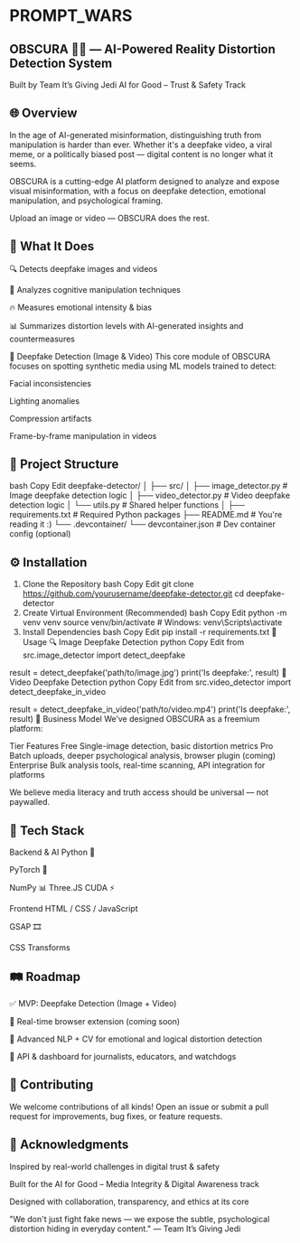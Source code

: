 # PROMPT_WARS
## OBSCURA 🕵️‍♀️ — AI-Powered Reality Distortion Detection System
Built by Team It’s Giving Jedi
AI for Good – Trust & Safety Track

## 🌐 Overview
In the age of AI-generated misinformation, distinguishing truth from manipulation is harder than ever. Whether it's a deepfake video, a viral meme, or a politically biased post — digital content is no longer what it seems.

OBSCURA is a cutting-edge AI platform designed to analyze and expose visual misinformation, with a focus on deepfake detection, emotional manipulation, and psychological framing.

Upload an image or video — OBSCURA does the rest.

## 🎯 What It Does
🔍 Detects deepfake images and videos

🧠 Analyzes cognitive manipulation techniques

🔥 Measures emotional intensity & bias

📊 Summarizes distortion levels with AI-generated insights and countermeasures

🧪 Deepfake Detection (Image & Video)
This core module of OBSCURA focuses on spotting synthetic media using ML models trained to detect:

Facial inconsistencies

Lighting anomalies

Compression artifacts

Frame-by-frame manipulation in videos

## 📁 Project Structure
bash
Copy
Edit
deepfake-detector/
│
├── src/
│   ├── image_detector.py      # Image deepfake detection logic
│   ├── video_detector.py      # Video deepfake detection logic
│   └── utils.py               # Shared helper functions
│
├── requirements.txt           # Required Python packages
├── README.md                  # You're reading it :)
└── .devcontainer/
    └── devcontainer.json      # Dev container config (optional)
## ⚙️ Installation
1. Clone the Repository
bash
Copy
Edit
git clone https://github.com/yourusername/deepfake-detector.git
cd deepfake-detector
2. Create Virtual Environment (Recommended)
bash
Copy
Edit
python -m venv venv
source venv/bin/activate  # Windows: venv\Scripts\activate
3. Install Dependencies
bash
Copy
Edit
pip install -r requirements.txt
🧪 Usage
🔍 Image Deepfake Detection
python
Copy
Edit
from src.image_detector import detect_deepfake

result = detect_deepfake('path/to/image.jpg')
print('Is deepfake:', result)
🎥 Video Deepfake Detection
python
Copy
Edit
from src.video_detector import detect_deepfake_in_video

result = detect_deepfake_in_video('path/to/video.mp4')
print('Is deepfake:', result)
💼 Business Model
We’ve designed OBSCURA as a freemium platform:

Tier	Features
Free	Single-image detection, basic distortion metrics
Pro	Batch uploads, deeper psychological analysis, browser plugin (coming)
Enterprise	Bulk analysis tools, real-time scanning, API integration for platforms

We believe media literacy and truth access should be universal — not paywalled.

## 🔧 Tech Stack
Backend & AI
Python 🐍

PyTorch 🔬

NumPy 📊
Three.JS
CUDA ⚡

Frontend
HTML / CSS / JavaScript

GSAP 🎞️

CSS Transforms

## 🛤 Roadmap
✅ MVP: Deepfake Detection (Image + Video)

🚀 Real-time browser extension (coming soon)

🧠 Advanced NLP + CV for emotional and logical distortion detection

🧩 API & dashboard for journalists, educators, and watchdogs

## 🤝 Contributing
We welcome contributions of all kinds!
Open an issue or submit a pull request for improvements, bug fixes, or feature requests.

## 🙌 Acknowledgments
Inspired by real-world challenges in digital trust & safety

Built for the AI for Good – Media Integrity & Digital Awareness track

Designed with collaboration, transparency, and ethics at its core

"We don't just fight fake news — we expose the subtle, psychological distortion hiding in everyday content."
— Team It’s Giving Jedi
